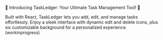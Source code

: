 🚀 Introducing TaskLedger: Your Ultimate Task Management Tool! 🚀

Built with React, TaskLedger lets you add, edit, and manage tasks effortlessly. Enjoy a sleek interface with dynamic edit and delete icons, plus six customizable background for a personalized experience. (workinprogress)
